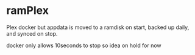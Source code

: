 # ramPlex
Plex docker but appdata is moved to a ramdisk on start, backed up daily, and synced on stop.

docker only allows 10seconds to stop so idea on hold for now
